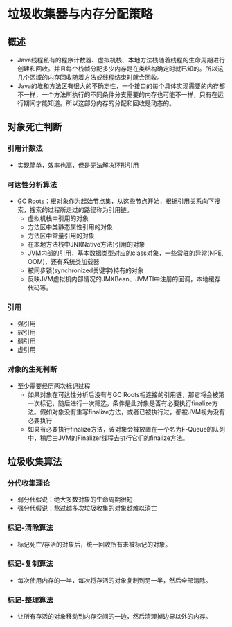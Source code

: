 # 垃圾收集器与内存分配策略
## 概述
* Java线程私有的程序计数器、虚拟机栈、本地方法栈随着线程的生命周期进行创建和回收。并且每个栈帧分配多少内存是在类结构确定时就已知的。所以这几个区域的内存回收随着方法或线程结束时就会回收。
* Java的堆和方法区有很大的不确定性，一个接口的每个具体实现需要的内存都不一样，一个方法所执行的不同条件分支需要的内存也可能不一样，只有在运行期间才能知道。所以这部分内存的分配和回收是动态的。

## 对象死亡判断
### 引用计数法
* 实现简单，效率也高，但是无法解决环形引用

### 可达性分析算法
* GC Roots：根对象作为起始节点集，从这些节点开始，根据引用关系向下搜索，搜索的过程所走过的路径称为引用链。
  * 虚拟机栈中引用的对象
  * 方法区中类静态属性引用的对象
  * 方法区中常量引用的对象
  * 在本地方法栈中JNI(Native方法)引用的对象
  * JVM内部的引用，基本数据类型对应的class对象，一些常驻的异常(NPE, OOM)，还有系统类加载器
  * 被同步锁(synchronized关键字)持有的对象
  * 反映JVM虚拟机内部情况的JMXBean、JVMTI中注册的回调，本地缓存代码等。

### 引用
* 强引用
* 软引用
* 弱引用
* 虚引用

### 对象的生死判断
* 至少需要经历两次标记过程
  * 如果对象在可达性分析后没有与GC Roots相连接的引用链，那它将会被第一次标记，随后进行一次筛选，条件是此对象是否有必要执行finalize方法。假如对象没有重写finalize方法，或者已被执行过，都被JVM视为没有必要执行
  * 如果有必要执行finalize方法，该对象会被放置在一个名为F-Queue的队列中，稍后由JVM的Finalizer线程去执行它们的finalize方法。

## 垃圾收集算法
### 分代收集理论
* 弱分代假说：绝大多数对象的生命周期很短
* 强分代假说：熬过越多次垃圾收集的对象越难以消亡

### 标记-清除算法
* 标记死亡/存活的对象后，统一回收所有未被标记的对象。

### 标记-复制算法
* 每次使用内存的一半，每次将存活的对象复制到另一半，然后全部清除。

### 标记-整理算法
* 让所有存活的对象移动到内存空间的一边，然后清理掉边界以外的内存。
